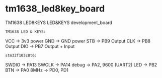 # tm1638_led8key_board
TM1638
LED8KEYS
LED&KEYS development_board

 	TM1638 LED & KEYS:
 VCC -> 3v3	power
 GND -> GND	power
 STB -> PB9	Output
 CLK -> PB8	Output
 DIO -> PB7	Output + Input
 
  	stm32f103c8t6:
 SWDIO	-> PA13
 SWCLK	-> PA14
 debug 	-> PA2, 9600 (UART2)
 LED	-> PB2
 BTN	-> PA0
 8MHz	-> PD0, PD1